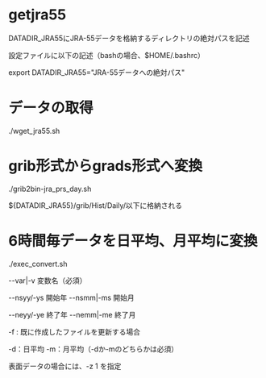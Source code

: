 # getjra55

DATADIR_JRA55にJRA-55データを格納するディレクトリの絶対パスを記述

設定ファイルに以下の記述（bashの場合、$HOME/.bashrc）

export DATADIR_JRA55="JRA-55データへの絶対パス"

# データの取得

./wget_jra55.sh


# grib形式からgrads形式へ変換 

./grib2bin-jra_prs_day.sh 

${DATADIR_JRA55}/grib/Hist/Daily/以下に格納される

# 6時間毎データを日平均、月平均に変換

./exec_convert.sh

--var|-v 変数名（必須）

--nsyy/-ys 開始年 --nsmm|-ms 開始月

--neyy/-ye 終了年 --nemm|-me 終了月

-f : 既に作成したファイルを更新する場合

-d：日平均  -m：月平均（-dか-mのどちらかは必須）

表面データの場合には、-z 1 を指定


